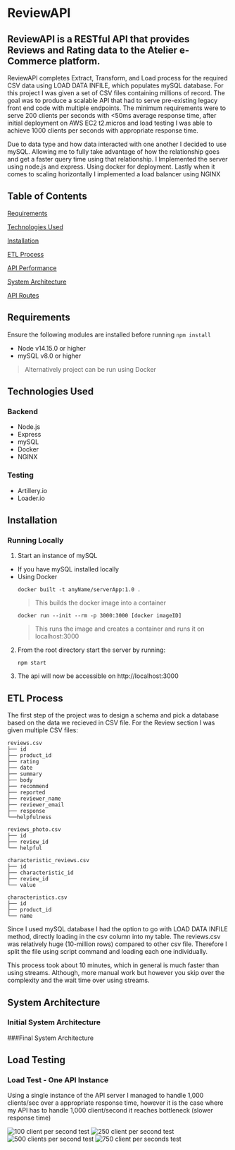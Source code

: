 # ReviewAPI 

## ReviewAPI is a RESTful API that provides Reviews and Rating data to the Atelier e-Commerce platform.

ReviewAPI completes Extract, Transform, and Load process for the required CSV data using LOAD DATA INFILE, which populates mySQL database.
For this project I was given a set of CSV files containing millions of record. The goal was to produce a scalable API that had to serve pre-existing legacy front end code with multiple endpoints. The minimum requirements were to serve 200 clients per seconds with <50ms average response time, after initial deployment on AWS EC2 t2.micros and load testing I was able to achieve 1000 clients per seconds with appropriate response time. 

Due to data type and how data interacted with one another I decided to use mySQL. Allowing me to fully take advantage of how the relationship goes and get a faster query time using that relationship. 
I Implemented the server using node.js and express. Using docker for deployment. Lastly when it comes to scaling horizontally I implemented a load balancer using NGINX

## Table of Contents

[Requirements](#requirements)

[Technologies Used](#technologies-used)

[Installation](#installation)

[ETL Process](#etl-process)

[API Performance](#API-Performance)

[System Architecture](#system-architecture)

[API Routes](#api-routes)


## Requirements

Ensure the following modules are installed before running `npm install`

- Node v14.15.0 or higher
- mySQL v8.0 or higher
> Alternatively project can be run using Docker

## Technologies Used

### Backend

- Node.js
- Express
- mySQL
- Docker
- NGINX

### Testing

- Artillery.io
- Loader.io

## Installation

### Running Locally
1. Start an instance of mySQL
  - If you have mySQL installed locally 
  - Using Docker
     ```
     docker built -t anyName/serverApp:1.0 .
     ```
     > This builds the docker image into a container
     ```
     docker run --init --rm -p 3000:3000 [docker imageID]
     ```
     > This runs the image and creates a container and runs it on localhost:3000
2. From the root directory start the server by running:

   ```
   npm start
   ```
3. The api will now be accessible on http://localhost:3000

## ETL Process
The first step of the project was to design a schema and pick a database based on the data we recieved in CSV file. For the Review section I was given multiple CSV files:
```
reviews.csv
├── id 
├── product_id
├── rating
├── date
├── summary
├── body
├── recommend
├── reported
├── reviewer_name
├── reviewer_email
├── response
└──helpfulness

reviews_photo.csv
├── id
├── review_id
└── helpful

characteristic_reviews.csv
├── id 
├── characteristic_id
├── review_id
└── value

characteristics.csv
├── id 
├── product_id
└── name
```
 Since I used mySQL database I had the option to go with LOAD DATA INFILE method, directly loading in the csv column into my table. The reviews.csv was relatively huge (10-million rows) compared to other csv file. Therefore I split the file using script command and loading each one individually. 
 
 This process took about 10 minutes, which in general is much faster than using streams. Although, more manual work but however you skip over the complexity and the wait time over using streams.
 


## System Architecture
### Initial System Architecture


###Final System Architecture



## Load Testing

### Load Test - One API Instance
Using a single instance of the API server I managed to handle 1,000 clients/sec over a appropriate response time, however it is the case where my API has to handle 1,000 client/second it reaches bottleneck (slower response time)


<img src="https://s3.us-west-2.amazonaws.com/secure.notion-static.com/9e9b2abe-34e3-46f3-9a4c-97f5af789207/Screen_Shot_2021-07-01_at_12.41.43_PM.png?X-Amz-Algorithm=AWS4-HMAC-SHA256&X-Amz-Credential=AKIAT73L2G45O3KS52Y5%2F20210705%2Fus-west-2%2Fs3%2Faws4_request&X-Amz-Date=20210705T181241Z&X-Amz-Expires=86400&X-Amz-Signature=dd5f6f82bda83217dc4f6cde239b0e29e6b76d1379b0039ec73c58151fb95063&X-Amz-SignedHeaders=host&response-content-disposition=filename%20%3D%22Screen_Shot_2021-07-01_at_12.41.43_PM.png%22" alt="100 client per second test">

<img src="https://s3.us-west-2.amazonaws.com/secure.notion-static.com/e34d7324-1741-4481-8860-61d8625f7a11/Screen_Shot_2021-07-01_at_12.43.07_PM.png?X-Amz-Algorithm=AWS4-HMAC-SHA256&X-Amz-Credential=AKIAT73L2G45O3KS52Y5%2F20210705%2Fus-west-2%2Fs3%2Faws4_request&X-Amz-Date=20210705T181222Z&X-Amz-Expires=86400&X-Amz-Signature=fa5d03c7d26922a587df7865eeda930bbcb6ee08e781283f2d9db0bc6aeaa60b&X-Amz-SignedHeaders=host&response-content-disposition=filename%20%3D%22Screen_Shot_2021-07-01_at_12.43.07_PM.png%22" alt="250 client per second test">

<img src="https://s3.us-west-2.amazonaws.com/secure.notion-static.com/12265e4a-c327-4485-a6c9-a22e921592f1/Screen_Shot_2021-07-01_at_1.01.17_PM.png?X-Amz-Algorithm=AWS4-HMAC-SHA256&X-Amz-Credential=AKIAT73L2G45O3KS52Y5%2F20210705%2Fus-west-2%2Fs3%2Faws4_request&X-Amz-Date=20210705T181157Z&X-Amz-Expires=86400&X-Amz-Signature=b1460932179a8287dcb0d2046d6cab0d059692d80c612d7c1a570400a0e31f05&X-Amz-SignedHeaders=host&response-content-disposition=filename%20%3D%22Screen_Shot_2021-07-01_at_1.01.17_PM.png%22" alt="500 clients per second test">

<img src="https://s3.us-west-2.amazonaws.com/secure.notion-static.com/52a49b59-fdfc-402c-a3bb-39f165750110/Screen_Shot_2021-07-01_at_1.04.36_PM.png?X-Amz-Algorithm=AWS4-HMAC-SHA256&X-Amz-Credential=AKIAT73L2G45O3KS52Y5%2F20210705%2Fus-west-2%2Fs3%2Faws4_request&X-Amz-Date=20210705T180646Z&X-Amz-Expires=86400&X-Amz-Signature=43fb961f1069f459fb44cf92f12d6c4ffe0f8b1b09edbd6af8ca1831e130fc20&X-Amz-SignedHeaders=host&response-content-disposition=filename%20%3D%22Screen_Shot_2021-07-01_at_1.04.36_PM.png%22" alt="750 client per seconds test">





